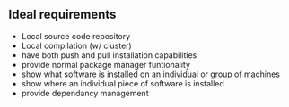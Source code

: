 
## Ideal requirements
-   Local source code repository
-   Local compilation (w/ cluster)
-   have both push and pull installation capabilities
-   provide normal package manager funtionality
-   show what software is installed on an individual or group of machines
-   show where an individual piece of software is installed
-   provide dependancy management
